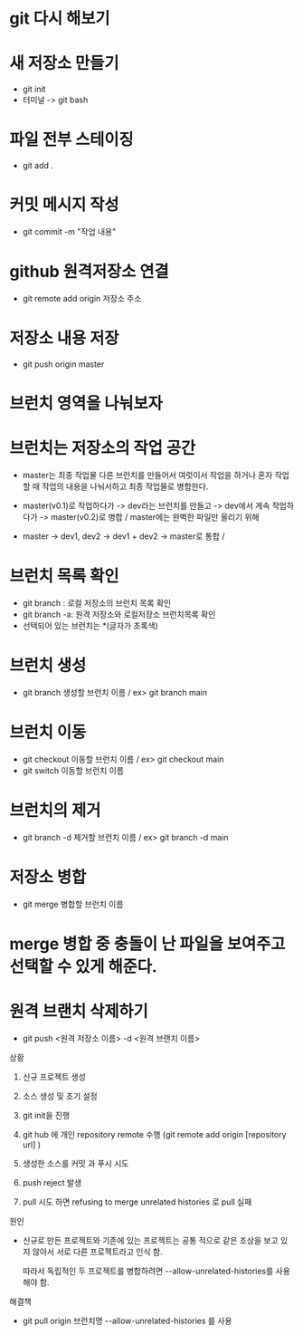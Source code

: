 # git 다시 해보기
# 새 저장소 만들기
- git init
- 터미널 -> git bash

# 파일 전부 스테이징
- git add .

# 커밋 메시지 작성
- git commit -m "작업 내용"

# github 원격저장소 연결
- git remote add origin 저장소 주소

# 저장소 내용 저장
- git push origin master

# 브런치 영역을 나눠보자
# 브런치는 저장소의 작업 공간
- master는 최종 작업물 다른 브런치를 만들어서 여럿이서 작업을 하거나 혼자 작업할 때 작업의 내용을 나눠서하고 최종 작업물로 병합한다.

- master(v0.1)로 작업하다가 -> dev라는 브런치를 만들고 -> dev에서 계속 작업하다가 -> master(v0.2)로 병합 / master에는 완벽한 파일만 올리기 위해

- master -> dev1, dev2 -> dev1 + dev2 -> master로 통합 /

# 브런치 목록 확인
- git branch : 로컬 저장소의 브런치 목록 확인
- git branch -a: 원격 저장소와 로컬저장소 브런치목록 확인
- 선택되어 있는 브런치는 *(글자가 초록색)

# 브런치 생성
- git branch 생성할 브런치 이름 / ex> git branch main

# 브런치 이동
- git checkout 이동할 브런치 이름 / ex> git checkout main
- git switch 이동할 브런치 이름

# 브런치의 제거
- git branch -d 제거할 브런치 이름 / ex> git branch -d main

# 저장소 병합
- git merge 병합할 브런치 이름

# merge 병합 중 충돌이 난 파일을 보여주고 선택할 수 있게 해준다.

# 원격 브랜치 삭제하기
- git push <원격 저장소 이름> -d <원격 브랜치 이름>

상황



 1. 신규 프로젝트 생성

2. 소스 생성 및 초기 설정

3. git init을 진행

4. git hub 에 개인 repository remote 수행 (git remote add origin [repository url] )

5. 생성한 소스를 커밋 과 푸시 시도

6. push reject 발생

7. pull 시도 하면 refusing to merge unrelated histories 로 pull 실패


원인

 - 신규로 만든 프로젝트와 기존에 있는 프로젝트는 공통 적으로 같은 조상을 보고 있지 않아서 서로 다른 프로젝트라고 인식 함.

   따라서 독립적인 두 프로젝트를 병합하려면 --allow-unrelated-histories를 사용해야 함.


해결책

- git pull origin 브런치명 --allow-unrelated-histories 를 사용


